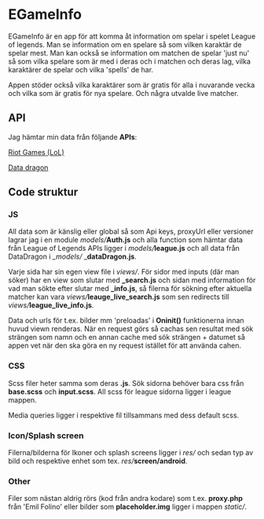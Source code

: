 # EGameInfo

EGameInfo är en app för att komma åt information om spelar i spelet League of legends.
Man se information om en spelare så som vilken karaktär de spelar mest.
Man kan också se information om matchen de spelar 'just nu' så som
vilka spelare som är med i deras och i matchen och deras lag, vilka karaktärer de spelar och vilka 'spells' de har.

Appen stöder också vilka karaktärer som är gratis för alla i nuvarande vecka och
vilka som är gratis för nya spelare. Och några utvalde live matcher.

## API

Jag hämtar min data från följande **APIs**:

[Riot Games (LoL)](https://developer.riotgames.com/)

[Data dragon](https://developer.riotgames.com/static-data.html)

## Code struktur

### JS

All data som är känslig eller global så som Api keys, proxyUrl eller versioner
lagrar jag i en module _models/_**Auth.js** och alla function som hämtar data från League of
Legends APIs ligger i _models/_**league.js** och all data från DataDragon i _\_models/_
\_**dataDragon.js**.

Varje sida har sin egen view file i _views/_. För sidor med inputs (där man söker)
har en view som slutar med **\_search.js** och sidan med information för vad man
sökte efter slutar med **\_info.js**, så filerna för sökning efter aktuella matcher
kan vara _views/_**leauge_live_search.js** som sen redirects till _views/_**league_live_info.js**.

Data och urls för t.ex. bilder mm 'preloadas' i **Oninit()** funktionerna innan huvud viewn
renderas. När en request görs så cachas sen resultat med sök strängen som namn och en annan cache med sök strängen + datumet så appen vet när den ska göra en ny request istället för att använda cahen.

### CSS

Scss filer heter samma som deras **.js**. Sök sidorna behöver bara css från **base.scss** och **input.scss**. All scss för league sidorna ligger i league mappen.

Media queries ligger i respektive fil tillsammans med dess default scss.

### Icon/Splash screen

Filerna/bilderna för Ikoner och splash screens ligger i _res/_ och sedan typ av bild och respektive enhet som tex. _res/_**screen/android**.

### Other

Filer som nästan aldrig rörs (kod från andra kodare) som t.ex. **proxy.php** från 'Emil Folino' eller bilder som **placeholder.img** ligger i mappen _static/_.

